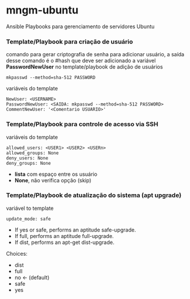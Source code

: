 # mngm-ubuntu
Ansible Playbooks para gerenciamento de servidores Ubuntu

### Template/Playbook para criação de usuário
comando para gerar criptografia de senha para adicionar usuário, a saída desse comando é o #hash que deve ser adicionado a variável **PasswordNewUser** no template/playbook de adição de usuários
```
mkpasswd --method=sha-512 PASSWORD
```
variáveis do template
```
NewUser: <USERNAME>
PasswordNewUser: <SAIDA: mkpasswd --method=sha-512 PASSWORD>
CommentNewUser: '<Comentario USUARIO>'
```

### Template/Playbook para controle de acesso via SSH
variáveis do template
```
allowed_users: <USER1> <USER2> <USERn>
allowed_groups: None
deny_users: None
deny_groups: None
```
- **lista** com espaço entre os usuário
- **None**, não verifica opção (skip)


### Template/Playbook de atualização do sistema (apt upgrade)
variável to template
```
update_mode: safe
```
- If yes or safe, performs an aptitude safe-upgrade.
- If full, performs an aptitude full-upgrade.
- If dist, performs an apt-get dist-upgrade.

Choices:
- dist
- full
- no ← (default)
- safe
- yes
